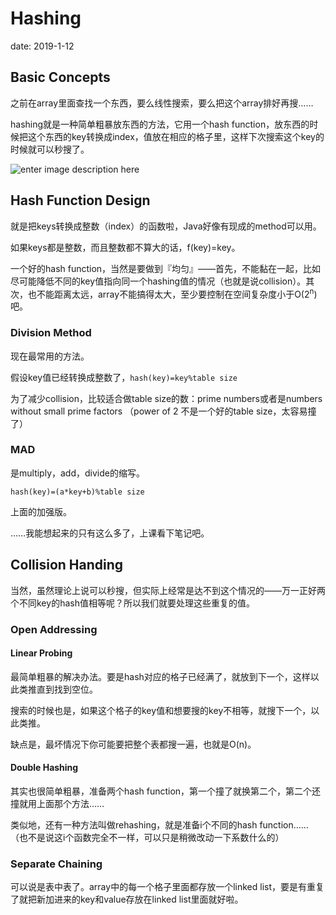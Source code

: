 # Hashing

date: 2019-1-12

## Basic Concepts
之前在array里面查找一个东西，要么线性搜索，要么把这个array排好再搜……

hashing就是一种简单粗暴放东西的方法，它用一个hash function，放东西的时候把这个东西的key转换成index，值放在相应的格子里，这样下次搜索这个key的时候就可以秒搜了。

![enter image description here](https://i.loli.net/2019/01/13/5c3a2aaf801be.png)

## Hash Function Design
就是把keys转换成整数（index）的函数啦，Java好像有现成的method可以用。

如果keys都是整数，而且整数都不算大的话，f(key)=key。

一个好的hash function，当然是要做到『均匀』——首先，不能黏在一起，比如尽可能降低不同的key值指向同一个hashing值的情况（也就是说collision）。其次，也不能距离太远，array不能搞得太大，至少要控制在空间复杂度小于O(2<sup>n</sup>)吧。

### Division Method
现在最常用的方法。

假设key值已经转换成整数了，`hash(key)=key%table size`

为了减少collision，比较适合做table size的数：prime numbers或者是numbers without small prime factors
（power of 2 不是一个好的table size，太容易撞了）

### MAD
是multiply，add，divide的缩写。

`hash(key)=(a*key+b)%table size`

上面的加强版。

……我能想起来的只有这么多了，上课看下笔记吧。

## Collision Handing
当然，虽然理论上说可以秒搜，但实际上经常是达不到这个情况的——万一正好两个不同key的hash值相等呢？所以我们就要处理这些重复的值。

### Open Addressing

#### Linear Probing
最简单粗暴的解决办法。要是hash对应的格子已经满了，就放到下一个，这样以此类推直到找到空位。

搜索的时候也是，如果这个格子的key值和想要搜的key不相等，就搜下一个，以此类推。

缺点是，最坏情况下你可能要把整个表都搜一遍，也就是O(n)。

#### Double Hashing
其实也很简单粗暴，准备两个hash function，第一个撞了就换第二个，第二个还撞就用上面那个方法……

类似地，还有一种方法叫做rehashing，就是准备i个不同的hash function……（也不是说这i个函数完全不一样，可以只是稍微改动一下系数什么的）

### Separate Chaining
可以说是表中表了。array中的每一个格子里面都存放一个linked list，要是有重复了就把新加进来的key和value存放在linked list里面就好啦。
